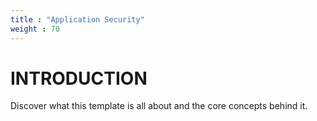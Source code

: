```yaml
---
title : "Application Security"
weight : 70
---
```


# INTRODUCTION

Discover what this template is all about and the core concepts behind it.